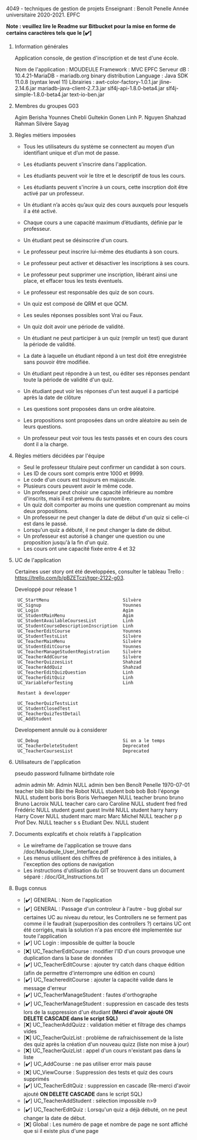 4049 - techniques de gestion de projets
Enseignant : Benoît Penelle
Année universitaire 2020-2021.
EPFC

**Note : veuillez lire le Readme sur Bitbucket pour la mise en forme de certains caractères tels que le [:heavy_check_mark:]**

1. Information générales

    Application console, de gestion d'inscription et de test d'une école.

    Nom de l'application : MOUDEULE
    Framework : MVC EPFC
    Serveur dB : 10.4.21-MariaDB - mariadb.org binary distribution
    Language : Java SDK 11.0.8 (syntax level 11)
        Librairies : awt-color-factory-1.0.1.jar
                     jline-2.14.6.jar
                     mariadb-java-client-2.7.3.jar
                     slf4j-api-1.8.0-beta4.jar
                     slf4j-simple-1.8.0-beta4.jar
                     text-io-ben.jar

2. Membres du groupes G03

    Agim 	 Berisha
    Younnes  Chebli
    Gultekin Gonen
    Linh P.  Nguyen
    Shahzad  Rahman
    Silvère  Sayag

3. Règles métiers imposées

    - Tous les utilisateurs du système se connectent au moyen d’un identifiant unique et d’un mot de passe.
    - Les étudiants peuvent s'inscrire dans l'application.

    - Les étudiants peuvent voir le titre et le descriptif de tous les cours.
    - Les étudiants peuvent s'incrire à un cours, cette inscrption doit être activé par un professeur.
    - Un étudiant n’a accès qu’aux quiz des cours auxquels pour lesquels il a été activé.
    - Chaque cours a une capacité maximum d’étudiants, définie par le professeur.
    - Un étudiant peut se désinscrire d'un cours.
    - Le professeur peut inscrire lui-même des étudiants à son cours.
    - Le professeur peut activer et désactiver les inscriptions à ses cours.
    - Le professeur peut supprimer une inscription, libérant ainsi une place, et effacer tous les tests éventuels.

    - Le professeur est responsable des quiz de son cours.
    - Un quiz est composé de QRM et que QCM.
    - Les seules réponses possibles sont Vrai ou Faux.
    - Un quiz doit avoir une période de validité.
    - Un étudiant ne peut participer à un quiz (remplir un test) que durant la période de validité.
    - La date à laquelle un étudiant répond à un test doit être enregistrée sans pouvoir être modifiée.
    - Un étudiant peut répondre à un test, ou éditer ses réponses pendant toute la période de validité d'un quiz.
    - Un étudiant peut voir les réponses d'un test auquel il a participé après la date de clôture
    - Les questions sont proposées dans un ordre aléatoire.
    - Les propositions sont proposées dans un ordre aléatoire au sein de leurs questions.
    - Un professeur peut voir tous les tests passés et en cours des cours dont il a la charge.

4. Règles métiers décidées par l'équipe

    - Seul le professeur titulaire peut confirmer un candidat à son cours.
    - Les ID de cours sont compris entre 1000 et 9999.
    - Le code d'un cours est toujours en majuscule. 
    - Plusieurs cours peuvent avoir le même code.
    - Un professeur peut choisir une capacité inférieure au nombre d'inscrits, mais il est prévenu du surnombre.
    - Un quiz doit comporter au moins une question comprenant au moins deux propositions.
    - Un professeur ne peut changer la date de début d'un quiz si celle-ci est dans le passé.
    - Lorsqu'un quiz a débuté, il ne peut changer la date de début.
    - Un professeur est autorisé à changer une question ou une proposition jusqu'à la fin d'un quiz.
    - Les cours ont une capacité fixée entre 4 et 32

5. UC de l'application

    Certaines user story ont été developpées, consulter le tableau Trello : https://trello.com/b/pBZETczi/tgpr-2122-g03.
	
    Developpé pour release 1
	
        UC_StartMenu							Silvère
        UC_Signup								Younnes		
        UC_Login								Agim		
        UC_StudentMainMenu						Agim		
        UC_StudentAvailableCoursesList			Linh	
        UC_StudentCourseDescriptionInscription	Linh		
        UC_TeacherEditCourse					Younnes		
        UC_StudentTestsList						Silvère
        UC_TeacherMainMenu						Silvère		
        UC_StudentEditCourse					Younnes		
        UC_TeacherManageStudentRegistration		Silvère
        UC_TeacherAddCourse						Silvère		
        UC_TeacherQuizzesList					Shahzad	
        UC_TeacherAddQuiz						Shahzad
        UC_TeacherEditQuizQuestion				Linh
        UC_TeacherEditQuiz	                    Linh
        UC_VariableForTesting                   Linh

        Restant à developper
        			
        UC_TeacherQuizTestsList				
        UC_StudentClosedTest				
        UC_TeacherQuizTestDetail
        UC_AddStudent

    Developement annulé ou à considerer

        UC_Debug								Si on a le temps
        UC_TeacherDeleteStudent					Deprecated		
        UC_TeacherCoursesList					Deprecated		


6. Utilisateurs de l'application

    pseudo	password	fullname			birthdate	role

    admin	admin		Mr. Admin			NULL		admin
    ben		ben			Benoît Penelle		1970-07-01	teacher
    bibi	bibi		Bibi the Robot		NULL		student
    bob		bob			Bob l'éponge		NULL		student
    boris	boris		Boris Verhaegen		NULL		teacher
    bruno	bruno		Bruno Lacroix		NULL		teacher
    caro	caro		Caroline			NULL		student
    fred	fred		Frédéric			NULL		student
    guest	guest		Invité				NULL		student
    harry	harry		Harry Cover			NULL		student
    marc	marc		Marc Michel			NULL		teacher
    p		p			Prof Dev.			NULL		teacher
    s		s			Etudiant Dev.		NULL		student


7. Documents explcatifs et choix relatifs à l'application

    - Le wireframe de l'application se trouve dans /doc/Moudeule_User_Interface.pdf
    - Les menus utilisent des chiffres de préférence à des initiales, à l'exception des options de navigation
    - Les instructions d'utilisation du GIT se trouvent dans un document séparé : /doc/Git_Instructions.txt
	
8. Bugs connus

   - [:heavy_check_mark:] GENERAL : Nom de l'application
   - [:heavy_check_mark:] GENERAL : Passage d'un controleur à l'autre - bug global sur certaines UC au niveau du retour, les Controllers ne se ferment pas comme il le faudrait (superposition des controllers ?) certains UC ont été corrigés, mais la solution n'a pas encore été implementée sur toute l'application
   - [:heavy_check_mark:] UC Login : impossible de quitter la boucle
   - [:x:] UC_TeacherEditCourse : modifier l'ID d'un cours provoque une duplication dans la base de données
   - [:heavy_check_mark:] UC_TeacherEditCourse : ajouter try catch dans chaque édition (afin de permettre d'interrompre une édition en cours)
   - [:heavy_check_mark:] UC_TeachereditCourse : ajouter la capacité valide dans le message d'erreur
   - [:heavy_check_mark:] UC_TeacherManageStudent : fautes d'orthographe
   - [:heavy_check_mark:] UC_TeacherManageStudent : suppression en cascade des tests lors de la suppression d'un étudiant **(Merci d'avoir ajouté **ON DELETE CASCADE** dans le script SQL)**
   - [:x:] UC_TeacherAddQuizz : validation métier et filtrage des champs vides
   - [:x:] UC_TeacherQuizList : problème de rafraichissement de la liste des quiz après la création d'un nouveau quizz (liste non mise à jour)
   - [:x:] UC_TeacherQuizList : appel d'un cours n'existant pas dans la liste
   - [:heavy_check_mark:] UC_AddCourse : ne pas utiliser error mais pause
   - [:x:] UC_ViewCourse : Suppression des tests et quiz des cours supprimés
   - [:heavy_check_mark:] UC_TeacherEditQuiz : suppression en cascade (Re-merci d'avoir ajouté **ON DELETE CASCADE** dans le script SQL)
   - [:heavy_check_mark:] UC_TeacherAddStudent : sélection impossible n>9
   - [:heavy_check_mark:] UC_TeacherEditQuiz : Lorsqu'un quiz a déjà débuté, on ne peut changer la date de début.
   - [:x:] Global : Les numéro de page et nombre de page ne sont affiché que si il existe plus d'une page


